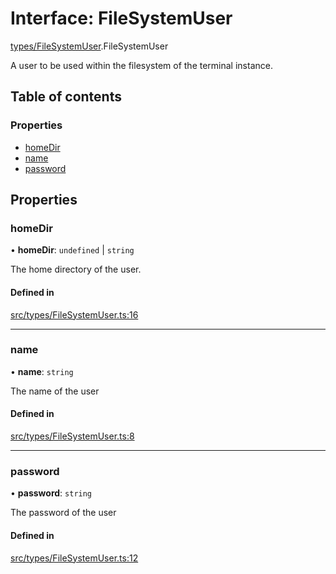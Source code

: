 # Interface: FileSystemUser

[types/FileSystemUser](../wiki/types.FileSystemUser).FileSystemUser

A user to be used within the filesystem of the terminal instance.

## Table of contents

### Properties

- [homeDir](../wiki/types.FileSystemUser.FileSystemUser#homedir)
- [name](../wiki/types.FileSystemUser.FileSystemUser#name)
- [password](../wiki/types.FileSystemUser.FileSystemUser#password)

## Properties

### homeDir

• **homeDir**: `undefined` \| `string`

The home directory of the user.

#### Defined in

[src/types/FileSystemUser.ts:16](https://github.com/LucEnden/unix-terminal-emulator/blob/45db79d/src/types/FileSystemUser.ts#L16)

___

### name

• **name**: `string`

The name of the user

#### Defined in

[src/types/FileSystemUser.ts:8](https://github.com/LucEnden/unix-terminal-emulator/blob/45db79d/src/types/FileSystemUser.ts#L8)

___

### password

• **password**: `string`

The password of the user

#### Defined in

[src/types/FileSystemUser.ts:12](https://github.com/LucEnden/unix-terminal-emulator/blob/45db79d/src/types/FileSystemUser.ts#L12)

